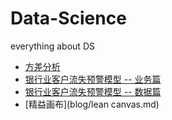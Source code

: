 # Data-Science
everything about DS

- [方差分析](blog/anova.md)
- [银行业客户流失预警模型 -- 业务篇](blog/bank_user_lost_intro.md)
- [银行业客户流失预警模型 -- 数据篇](blog/bank_user_lost_data.md)
- [精益画布](blog/lean canvas.md)